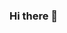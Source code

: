 ### Hi there 👋

<!--
**AarthiKalyanasundaram/AarthiKalyanasundaram** is a ✨ _special_ ✨ repository because its `README.md` (this file) appears on your GitHub profile.

Here are some ideas to get you started:

#### I’m currently working for Crayon Data India Private Limited. But I am passionate towards Data science, Machine Learning and Data Viualization.
#### I’m currently learning the in and out of Data science
#### Ask me about Python, Libraries in Python, Data Science, Machine Learning and Data Visualization.
#### How to reach me via Mail: aarthi095@gmail.com and Mobile: 9884461294

